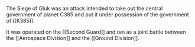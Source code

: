
The Siege of Gluk was an attack intended to take out the central government of planet C385 and put it under possession of the government of [[K385]].

It was operated on the [[Second Guard]] and ran as a joint battle between the [[Aerospace Division]] and the [[Ground Division]].